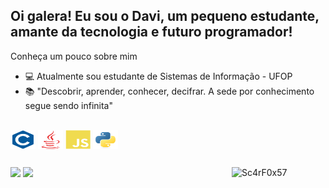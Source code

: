 ## Oi galera! Eu sou o Davi, um pequeno estudante, amante da tecnologia e futuro programador!
Conheça um pouco sobre mim

- 💻 Atualmente sou estudante de Sistemas de Informação - UFOP
- 📚 "Descobrir, aprender, conhecer, decifrar. A sede por conhecimento segue sendo infinita"

<div style="display: inline_block"><br>
  <img align="center" alt="Davi-Js" height="30" width="40" src="https://raw.githubusercontent.com/devicons/devicon/master/icons/c/c-plain.svg">
  <img align="center" alt="Davi-Js" height="30" width="40" src="https://raw.githubusercontent.com/devicons/devicon/master/icons/java/java-plain.svg">
  <img align="center" alt="Davi-Js" height="30" width="40" src="https://raw.githubusercontent.com/devicons/devicon/master/icons/javascript/javascript-plain.svg">
  <img align="center" alt="Davi-Python" height="30" width="40" src="https://raw.githubusercontent.com/devicons/devicon/master/icons/python/python-original.svg">
</div> 

 ##

<div> 
  <img align="right" alt="Sc4rF0x57" width = "150" src = "https://github.com/user-attachments/assets/e6afd66c-3700-4044-bad0-121cec553638">
  <a href="https://instagram.com/davizim_abner" target="_blank"><img src="https://img.shields.io/badge/-Instagram-%23E4405F?style=for-the-badge&logo=instagram&logoColor=white" target="_blank"></a>
  <a href = "mailto:davi.abner57@gmail.com"><img src="https://img.shields.io/badge/-Gmail-%23333?style=for-the-badge&logo=gmail&logoColor=white" target="_blank"></a>

</div>
